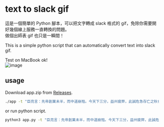 # text to slack gif

這是一個簡單的 Python 腳本，可以把文字轉成 slack 格式的 gif，免除你需要開好幾個線上服務一直轉換的問題。  
做個出師表 gif 也只是一瞬間！  

This is a simple python script that can automatically convert text into slack gif.

Test on MacBook ok!  
![image](https://raw.githubusercontent.com/PttCodingMan/text_to_slack_gif/master/src/%E8%87%A3%E4%BA%AE%E8%A8%80%EF%BC%9A%E5%85%88%E5%B8%9D%E5%89%B5%E6%A5%AD%E6%9C%AA%E5%8D%8A%EF%BC%8C%E8%80%8C%E4%B8%AD%E9%81%93%E5%B4%A9%E6%AE%82%E3%80%82%E4%BB%8A%E5%A4%A9%E4%B8%8B%E4%B8%89%E5%88%86%EF%BC%8C%E7%9B%8A%E5%B7%9E%E7%96%B2%E5%BC%8A%EF%BC%8C%E6%AD%A4%E8%AA%A0%E5%8D%B1%E6%80%A5%E5%AD%98%E4%BA%A1%E4%B9%8B%E7%A7%8B%E4%B9%9F%E3%80%82.gif)

## usage

Download app.zip from [Releases](https://github.com/PttCodingMan/text_to_slack_gif/releases).
```bash
./app -t "臣亮言：先帝創業未半，而中道崩殂。今天下三分，益州疲弊，此誠危急存亡之秋也。"
```
or run python script.
```bash
python3 app.py -t "臣亮言：先帝創業未半，而中道崩殂。今天下三分，益州疲弊，此誠危急存亡之秋也。"
```
